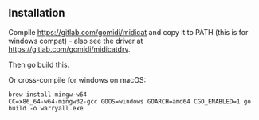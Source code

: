 ## Installation

Compile https://gitlab.com/gomidi/midicat and copy it to PATH (this is for windows compat) - also see the driver at https://gitlab.com/gomidi/midicatdrv.

Then go build this.

Or cross-compile for windows on macOS:

```
brew install mingw-w64
CC=x86_64-w64-mingw32-gcc GOOS=windows GOARCH=amd64 CGO_ENABLED=1 go build -o warryall.exe
```
